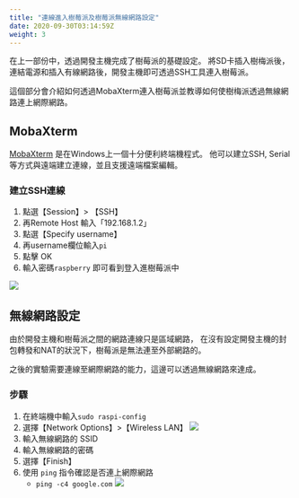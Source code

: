 ```yaml
---
title: "連線進入樹莓派及樹莓派無線網路設定"
date: 2020-09-30T03:14:59Z
weight: 3
---
```


在上一部份中，透過開發主機完成了樹莓派的基礎設定。
將SD卡插入樹梅派後，連結電源和插入有線網路後，開發主機即可透過SSH工具連入樹莓派。

這個部分會介紹如何透過MobaXterm連入樹莓派並教導如何使樹梅派透過無線網路連上網際網路。

## MobaXterm

[MobaXterm](https://mobaxterm.mobatek.net/download-home-edition.html) 是在Windows上一個十分便利終端機程式。
他可以建立SSH, Serial等方式與遠端建立連線，並且支援遠端檔案編輯。


### 建立SSH連線

1. 點選【Session】> 【SSH】
2. 再Remote Host 輸入「192.168.1.2」
3. 點選【Specify username】
4. 再username欄位輸入``pi``
5. 點擊 OK
6. 輸入密碼``raspberry`` 即可看到登入進樹莓派中

![](https://i.imgur.com/Y7XgYCY.png)

## 無線網路設定

由於開發主機和樹莓派之間的網路連線只是區域網路，
在沒有設定開發主機的封包轉發和NAT的狀況下，樹莓派是無法連至外部網路的。

之後的實驗需要連線至網際網路的能力，這邊可以透過無線網路來達成。

### 步驟
1. 在終端機中輸入``sudo raspi-config``
2. 選擇【Network Options】>【Wireless LAN】
![](https://i.imgur.com/ZMHuWzG.png)
3. 輸入無線網路的 SSID
4. 輸入無線網路的密碼
5. 選擇【Finish】
6. 使用 ``ping`` 指令確認是否連上網際網路
   * ```ping -c4 google.com```
![](https://i.imgur.com/KKt9LfF.png)




